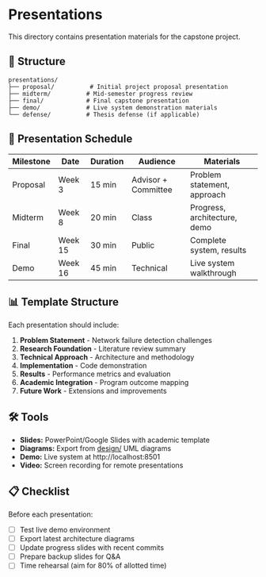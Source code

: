 # Presentations

This directory contains presentation materials for the capstone project.

## 📁 Structure

```
presentations/
├── proposal/          # Initial project proposal presentation
├── midterm/          # Mid-semester progress review
├── final/            # Final capstone presentation
├── demo/             # Live system demonstration materials
└── defense/          # Thesis defense (if applicable)
```

## 🎯 Presentation Schedule

| Milestone | Date | Duration | Audience | Materials |
|-----------|------|----------|----------|-----------|
| Proposal | Week 3 | 15 min | Advisor + Committee | Problem statement, approach |
| Midterm | Week 8 | 20 min | Class | Progress, architecture, demo |
| Final | Week 15 | 30 min | Public | Complete system, results |
| Demo | Week 16 | 45 min | Technical | Live system walkthrough |

## 📊 Template Structure

Each presentation should include:

1. **Problem Statement** - Network failure detection challenges
2. **Research Foundation** - Literature review summary  
3. **Technical Approach** - Architecture and methodology
4. **Implementation** - Code demonstration
5. **Results** - Performance metrics and evaluation
6. **Academic Integration** - Program outcome mapping
7. **Future Work** - Extensions and improvements

## 🛠️ Tools

- **Slides:** PowerPoint/Google Slides with academic template
- **Diagrams:** Export from [design/](../design/) UML diagrams
- **Demo:** Live system at http://localhost:8501
- **Video:** Screen recording for remote presentations

## 📋 Checklist

Before each presentation:
- [ ] Test live demo environment
- [ ] Export latest architecture diagrams
- [ ] Update progress slides with recent commits
- [ ] Prepare backup slides for Q&A
- [ ] Time rehearsal (aim for 80% of allotted time)
